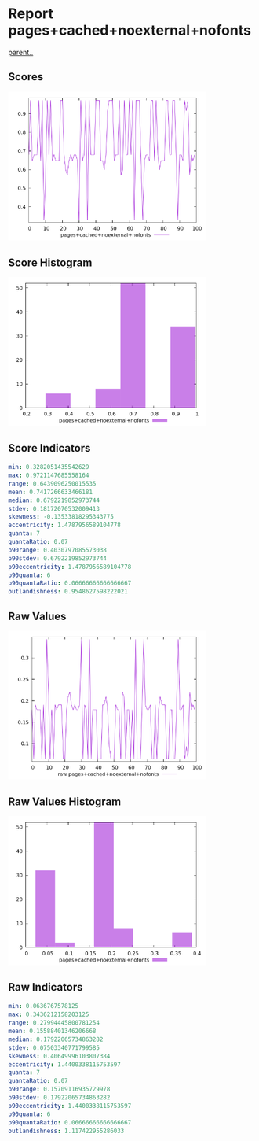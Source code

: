 # Report pages+cached+noexternal+nofonts

[parent..](./..)  


## Scores

![score](./score.png)  

## Score Histogram

![hist](./hist.png)  

## Score Indicators

```yaml
min: 0.3282051435542629
max: 0.9721147685558164
range: 0.6439096250015535
mean: 0.7417266633466181
median: 0.6792219852973744
stdev: 0.18172070532009413
skewness: -0.13533818295343775
eccentricity: 1.4787956589104778
quanta: 7
quantaRatio: 0.07
p90range: 0.4030797085573038
p90stdev: 0.6792219852973744
p90eccentricity: 1.4787956589104778
p90quanta: 6
p90quantaRatio: 0.06666666666666667
outlandishness: 0.9548627598222021

```

## Raw Values

![raw](./raw.png)  

## Raw Values Histogram

![raw hist](./raw_hist.png)  

## Raw Indicators

```yaml
min: 0.0636767578125
max: 0.3436212158203125
range: 0.27994445800781254
mean: 0.15588401346206668
median: 0.17922065734863282
stdev: 0.07503340771799585
skewness: 0.40649996103807384
eccentricity: 1.4400338115753597
quanta: 7
quantaRatio: 0.07
p90range: 0.15709116935729978
p90stdev: 0.17922065734863282
p90eccentricity: 1.4400338115753597
p90quanta: 6
p90quantaRatio: 0.06666666666666667
outlandishness: 1.117422955286033

```

<style>
  img {
    max-width: 80%;
  }
</style>
      
